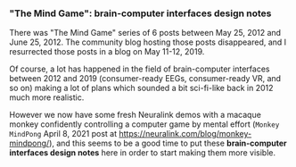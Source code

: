 ### "The Mind Game": brain-computer interfaces design notes

There was "The Mind Game" series of 6 posts between May 25, 2012 and June 25, 2012. 
The community blog hosting those posts disappeared, and I resurrected those posts in a blog on May 11-12, 2019.

Of course, a lot has happened in the field of brain-computer interfaces between 2012 and 2019 (consumer-ready EEGs,
consumer-ready VR, and so on) making a lot of plans which sounded a bit sci-fi-like back in 2012 much more realistic. 

However we now have some fresh Neuralink demos with a macaque monkey 
confidently controlling a computer game by mental effort (`Monkey MindPong` April 8, 2021 post at https://neuralink.com/blog/monkey-mindpong/), and this seems to be
a good time to put these **brain-computer interfaces design notes** here in order to start making them more visible.
